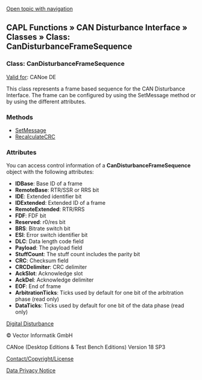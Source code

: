 [Open topic with navigation](../../../../../CANoeDEFamily.htm#Topics/CAPLFunctions/CANDisturbance/Classes/CAPLfunctionCanDisturbanceFrameSequence.md)

## CAPL Functions » CAN Disturbance Interface » Classes » Class: CanDisturbanceFrameSequence

### Class: CanDisturbanceFrameSequence

[Valid for](../../../Shared/FeatureAvailability.md): CANoe DE

This class represents a frame based sequence for the CAN Disturbance Interface. The frame can be configured by using the SetMessage method or by using the different attributes.

### Methods

- [SetMessage](../Functions/CAPLfunctionCanDisturbanceFrameSequenceSetMessage.md)
- [RecalculateCRC](../Functions/CAPLfunctionCanDisturbanceFrameSequenceRecalculateCRC.md)

### Attributes

You can access control information of a **CanDisturbanceFrameSequence** object with the following attributes:

- **IDBase**: Base ID of a frame
- **RemoteBase**: RTR/SSR or RRS bit
- **IDE**: Extended identifier bit
- **IDExtended**: Extended ID of a frame
- **RemoteExtended**: RTR/RRS
- **FDF**: FDF bit
- **Reserved**: r0/res bit
- **BRS**: Bitrate switch bit
- **ESI**: Error switch identifier bit
- **DLC**: Data length code field
- **Payload**: The payload field
- **StuffCount**: The stuff count includes the parity bit
- **CRC**: Checksum field
- **CRCDelimiter**: CRC delimiter
- **AckSlot**: Acknowledge slot
- **AckDel**: Acknowledge delimiter
- **EOF**: End of frame
- **ArbitrationTicks**: Ticks used by default for one bit of the arbitration phase (read only)
- **DataTicks**: Ticks used by default for one bit of the data phase (read only)

[Digital Disturbance](../../../CANoeCANalyzer/Interfaces/CANDisturbance/DigitalDisturbance.md)

© Vector Informatik GmbH

CANoe (Desktop Editions & Test Bench Editions) Version 18 SP3

[Contact/Copyright/License](../../../Shared/ContactCopyrightLicense.md)

[Data Privacy Notice](https://www.vector.com/int/en/company/get-info/privacy-policy/)
